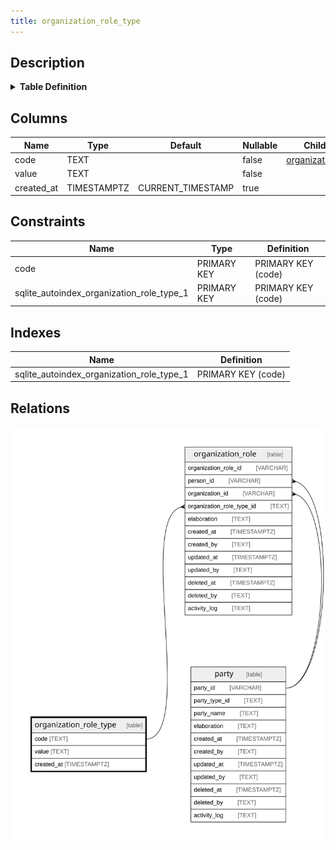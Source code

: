 ```yaml
---
title: organization_role_type
---
```


## Description

<details>
<summary><strong>Table Definition</strong></summary>

```sql
CREATE TABLE "organization_role_type" (
    "code" TEXT PRIMARY KEY NOT NULL,
    "value" TEXT NOT NULL,
    "created_at" TIMESTAMPTZ DEFAULT CURRENT_TIMESTAMP
)
```

</details>

## Columns

| Name       | Type        | Default           | Nullable | Children                                  | Comment |
| ---------- | ----------- | ----------------- | -------- | ----------------------------------------- | ------- |
| code       | TEXT        |                   | false    | [organization_role](/surveilr/reference/db/surveilr-state-schema/organization_role) |         |
| value      | TEXT        |                   | false    |                                           |         |
| created_at | TIMESTAMPTZ | CURRENT_TIMESTAMP | true     |                                           |         |

## Constraints

| Name                                      | Type        | Definition         |
| ----------------------------------------- | ----------- | ------------------ |
| code                                      | PRIMARY KEY | PRIMARY KEY (code) |
| sqlite_autoindex_organization_role_type_1 | PRIMARY KEY | PRIMARY KEY (code) |

## Indexes

| Name                                      | Definition         |
| ----------------------------------------- | ------------------ |
| sqlite_autoindex_organization_role_type_1 | PRIMARY KEY (code) |

## Relations

![er](../../../../../../assets/organization_role_type.svg)


